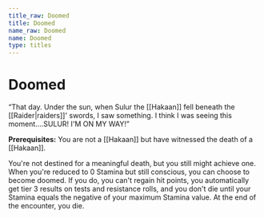 ```yaml
---
title_raw: Doomed
title: Doomed
name_raw: Doomed
name: Doomed
type: titles
---
```


# Doomed

“That day. Under the sun, when Sulur the [[Hakaan]] fell beneath the [[Raider|raiders]]' swords, I saw something. I think I was seeing this moment….SULUR! I'M ON MY WAY!”

**Prerequisites:** You are not a [[Hakaan]] but have witnessed the death of a [[Hakaan]].

You're not destined for a meaningful death, but you still might achieve one. When you're reduced to 0 Stamina but still conscious, you can choose to become doomed. If you do, you can't regain hit points, you automatically get tier 3 results on tests and resistance rolls, and you don't die until your Stamina equals the negative of your maximum Stamina value. At the end of the encounter, you die.
